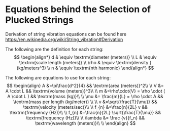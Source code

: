 # Equations behind the Selection of Plucked Strings

Derivation of string vibration equations can be found here https://en.wikipedia.org/wiki/String_vibration#Derivation 

The following are the definition for each string:
$$
\begin{align*}
d & \equiv \textrm{diameter (meters)} \\
L & \equiv \textrm{scale length (meters)} \\
\rho & \equiv \textrm{density } (kg/meters^3) \\
n & \equiv \textrm{nth harmonic}
\end{align*}
$$

The following are equations to use for each string:
$$
\begin{align}
A &=\pi\frac{d^2}{4} && \textrm{area (meters)}^2\\ \\
V &= A \cdot L && \textrm{volume (meters)}^3\\ \\
m &=\rho\cdot{V} = \rho \cdot ( A \cdot L ) && \textrm{mass (kg)}\\ \\
\mu &= \frac{m}{L} = \rho \cdot A && \textrm{mass per length (kg/meter)} \\ \\
v &=\sqrt{\frac{T}{\mu}} && \textrm{velocity (meters/sec)}\\ \\
f_{n} &=\frac{n}{2L} v && \textrm{frequency (Hz)}\\ \\
f_{n} &=\frac{n}{2L} \sqrt{\frac{T}{\mu}} && \textrm{frequency (Hz)}\\ \\
\lambda &= \frac {v}{f_n} && \textrm{wavelength (meters)}\\ \\
\end{align}
$$
